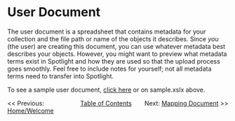 # User Document

The user document is a spreadsheet that contains metadata for your collection and the file path or name of the objects it describes. Since *you* (the user) are creating this document, you can use whatever metadata best describes your objects. However, you might want to preview what metadata terms exist in Spotlight and how they are used so that the upload process goes smoothly. Feel free to include notes for yourself; not all metadata terms need to transfer into Spotlight.

To see a sample user document, [click here]() or on sample.xslx above.

<span style="float: left; width:33%;"><< Previous: [Home/Welcome](../README.md)</span>
<span style="margin-left: auto; margin-right: auto;">[Table of Contents](../README.md#table-of-contents)</span>
<span style="float: right;">Next: [Mapping Document](../mapping_document ) >></span>
